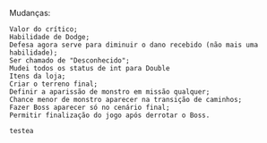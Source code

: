 Mudanças:

    Valor do crítico;
    Habilidade de Dodge;
    Defesa agora serve para diminuir o dano recebido (não mais uma habilidade);
    Ser chamado de "Desconhecido";
    Mudei todos os status de int para Double
    Itens da loja;
    Criar o terreno final;
    Definir a aparissão de monstro em missão qualquer;
    Chance menor de monstro aparecer na transição de caminhos;
    Fazer Boss aparecer só no cenário final;
    Permitir finalização do jogo após derrotar o Boss.

    testea
